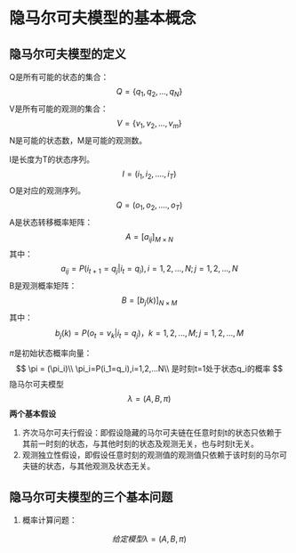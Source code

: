 # 隐马尔可夫模型的基本概念

 ## 隐马尔可夫模型的定义

Q是所有可能的状态的集合：
$$
Q = \{q_1,q_2,...,q_N\}
$$
V是所有可能的观测的集合：
$$
V= \{v_1,v_2,...,v_m\}
$$
N是可能的状态数，M是可能的观测数。

I是长度为T的状态序列。
$$
I=(i_1,i_2,....,i_T)
$$
O是对应的观测序列。
$$
Q=(o_1,o_2,....,o_T)
$$
A是状态转移概率矩阵：
$$
A = [a_{ij}]_{M\times N}
$$
其中：
$$
a_{ij}=P(i_{t+1}=q_j|i_t=q_i),i=1,2,...,N;j=1,2,...,N
$$
B是观测概率矩阵：
$$
B=[b_j(k)]_{N \times M}
$$
其中：
$$
b_j(k)=P(o_t=v_k|i_t=q_j)，k=1,2,...,M;j=1,2,...,M
$$


$\pi$是初始状态概率向量：
$$
\pi = (\pi_i)\\
\pi_i=P(i_1=q_i),i=1,2,...N\\
是时刻t=1处于状态q_i的概率
$$
隐马尔可夫模型
$$
\lambda=(A,B,\pi)
$$
**两个基本假设**

1. 齐次马尔可夫行假设：即假设隐藏的马尔可夫链在任意时刻t的状态只依赖于其前一时刻的状态，与其他时刻的状态及观测无关，也与时刻t无关。
2. 观测独立性假设，即假设任意时刻的观测值的观测值只依赖于该时刻的马尔可夫链的状态，与其他观测及状态无关。

## 隐马尔可夫模型的三个基本问题

1. 概率计算问题：

$$
给定模型\lambda=(A,B,\pi)
$$







































